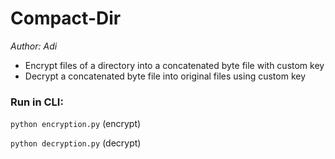 # Compact-Dir
<em>Author: Adi</em><br/>

- Encrypt files of a directory into a concatenated byte file with custom key
- Decrypt a concatenated byte file into original files using custom key

### Run in CLI:
<code>python encryption.py</code> (encrypt)

<code>python decryption.py</code> (decrypt)
